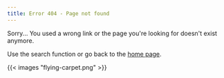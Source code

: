 ```yaml
---
title: Error 404 - Page not found
---
```


Sorry... You used a wrong link or the page you're looking for doesn't exist anymore.

Use the search function or go back to the [home page](/en).

{{< images "flying-carpet.png" >}}

